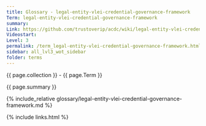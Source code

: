 ```yaml
---
title: Glossary - legal-entity-vlei-credential-governance-framework
Term: legal-entity-vlei-credential-governance-framework
summary: 
Link: https://github.com/trustoverip/acdc/wiki/legal-entity-vlei-credential-governance-framework
Videostart: 
Level: 3
permalink: /term_legal-entity-vlei-credential-governance-framework.html
sidebar: all_lvl3_wot_sidebar
folder: terms
---
```


{{ page.collection }} - {{ page.Term }}

   {{ page.summary }}

{% include_relative glossary/legal-entity-vlei-credential-governance-framework.md %}

 {% include links.html %} 

